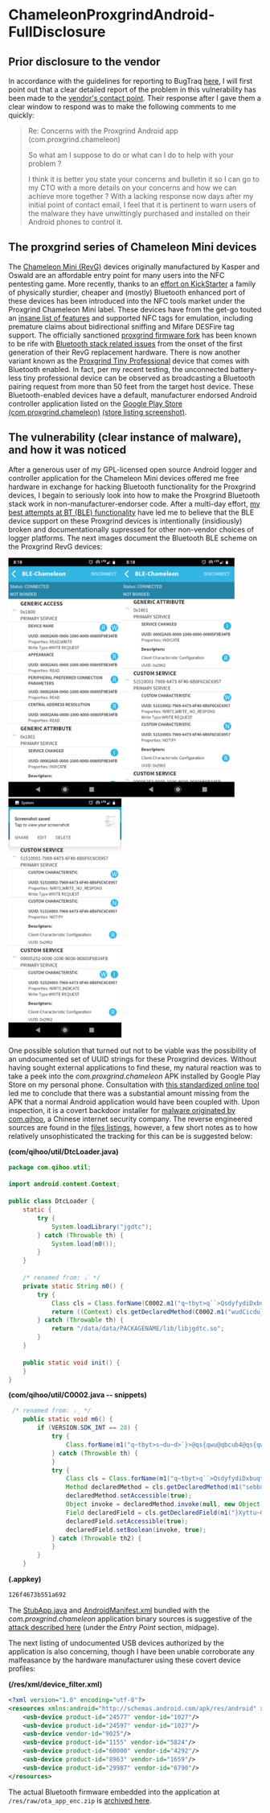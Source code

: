 # ChameleonProxgrindAndroid-FullDisclosure

## Prior disclosure to the vendor

In accordance with the guidelines for reporting to BugTraq [here](https://www.securityfocus.com/archive/1/description#0.1.8), I will first point out that a clear detailed report of the problem in this vulnerability has been made to the [vendor's contact point](mailto:dennis@rfidresearchgroup.com). Their response after I gave them a clear window to respond was to make the following comments to me quickly:
>Re: Concerns with the Proxgrind Android app (com.proxgrind.chameleon)
>
>So what am I suppose to do or what can I do to help with your problem ?
>
>I think it is better you state your concerns and bulletin it so I can go to my CTO with a more details on your concerns and how we can achieve more together ?
With a lacking response now days after my initial point of contact email, I feel that it is pertinent to warn users of the malware they have unwittingly purchased and installed on their Android phones to control it. 

## The proxgrind series of Chameleon Mini devices

The [Chameleon Mini (RevG)](https://github.com/emsec/ChameleonMini) devices originally manufactured by Kasper and Oswald are an affordable entry point for many users into the NFC pentesting game. More recently, thanks to an [effort on KickStarter](https://www.indiegogo.com/projects/chameleonmini-rev-g-chameleontiny-by-proxgrind#/) a family of physically sturdier, cheaper and (mostly) Bluetooth enhanced port of these devices has been introduced into the NFC tools market under the Proxgrind Chameleon Mini label. These devices have from the get-go touted an [insane list of features](https://github.com/maxieds/ChameleonProxgrindAndroid-FullDisclosure/blob/master/docs/D-Appendix-ChameleonMiniAndChameleonTinyByProxGrind-Archived-2020.08.23-v1.pdf) and supported NFC tags for emulation, including premature claims about bidirectional sniffing and Mifare DESFire tag support.
The officially sanctioned [proxgrind firmware fork](https://github.com/RfidResearchGroup/ChameleonMini) has been known to be rife with [Bluetooth stack related issues](https://github.com/RfidResearchGroup/ChameleonMini/issues/12) from the onset of the first generation of their RevG replacement hardware. There is now another variant known as the [Proxgrind Tiny Professional](http://chameleontiny.com/product/chameleontiny-professional-with-bluetooth/) device that comes with Bluetooth enabled. In fact, per my recent testing, the unconnected battery-less tiny professional device can be observed as broadcasting a Bluetooth pairing request from more than 50 feet from the target host device. These Bluetooth-enabled devices have a default, manufacturer endorsed Android controller application listed on the 
[Google Play Store (com.proxgrind.chameleon)](https://play.google.com/store/apps/details?id=com.proxgrind.chameleon) [(store listing screenshot)](https://github.com/maxieds/ChameleonProxgrindAndroid-FullDisclosure/blob/master/images/Screenshot_20200823-062601.png). 

## The vulnerability (clear instance of malware), and how it was noticed

After a generous user of my GPL-licensed open source Android logger and controller application for the Chameleon Mini devices offered me free hardware in exchange for hacking Bluetooth functionality for the Proxgrind devices, I begain to seriously look into how to make the Proxgrind Bluetooth stack work in non-manufacturer-endorser code. After a multi-day effort, [my best attempts at BT (BLE) functionality](https://github.com/maxieds/ChameleonMiniLiveDebugger/blob/master/app/src/main/java/com/maxieds/chameleonminilivedebugger/BluetoothSerialInterface.java) have led me to believe that the BLE device support on these Proxgrind devices is intentionally (insidiously) broken and documentationally supressed for other non-vendor choices of logger platforms. The next images document the Bluetooth BLE scheme on the Proxgrind RevG devices:

<img src="https://github.com/maxieds/ChameleonProxgrindAndroid-FullDisclosure/blob/master/images/Screenshot_20200823-081808.png" width="225" /><img src="https://github.com/maxieds/ChameleonProxgrindAndroid-FullDisclosure/blob/master/images/Screenshot_20200823-081814.png" width="225" /><img src="https://github.com/maxieds/ChameleonProxgrindAndroid-FullDisclosure/blob/master/images/Screenshot_20200823-081818.png" width="225" />

One possible solution that turned out not to be viable was the possibility of an undocumented set of UUID strings for these Proxgrind devices. Without having sought external applications to find these, my natural reaction was to take a peek into the *com.proxgrind.chameleon* APK installed by Google Play Store on my personal phone. Consultation with [this standardized online tool](http://www.javadecompilers.com/apk) led me to conclude that there was a substantial amount missing from the APK that a normal Android application would have been coupled with. Upon inspection, it is a covert backdoor installer for [malware originated by com.qihoo](https://en.wikipedia.org/wiki/Qihoo_360), a Chinese internet security company. The reverse engineered sources are found in the [files listings](https://github.com/maxieds/ChameleonProxgrindAndroid-FullDisclosure/tree/master/files), however, a few short notes as to how relatively unsophisticated the tracking for this can be is suggested below:

**(com/qihoo/util/DtcLoader.java)**
```java
package com.qihoo.util;

import android.content.Context;

public class DtcLoader {
    static {
        try {
            System.loadLibrary("jgdtc");
        } catch (Throwable th) {
            System.load(m0());
        }
    }

    /* renamed from: ᵢˋ */
    private static String m0() {
        try {
            Class cls = Class.forName(C0002.m1("q~tbyt>q``>QsdyfydiDxbuqt"));
            return ((Context) cls.getDeclaredMethod(C0002.m1("wudCicdu}S~duhd"), null).invoke(cls.getDeclaredMethod(C0002.m1("sebbu~dQsdyfydiDxbuqt"), null).invoke(null, new Object[0]), new Object[0])).getPackageManager().getApplicationInfo("PACKAGENAME", 0).nativeLibraryDir + "/libjgdtc.so";
        } catch (Throwable th) {
            return "/data/data/PACKAGENAME/lib/libjgdtc.so";
        }
    }

    public static void init() {
    }
}
```
**(com/qihoo/util/C0002.java -- snippets)**
```java
 /* renamed from: ᵢˎ */
    public static void m6() {
        if (VERSION.SDK_INT == 28) {
            try {
                Class.forName(m1("q~tbyt>s~du~d>`}>@qs{qwu@qbcub4@qs{qwu")).getDeclaredConstructor(new Class[]{String.class}).setAccessible(true);
            } catch (Throwable th) {
            }
            try {
                Class cls = Class.forName(m1("q~tbyt>q``>QsdyfydiDxbuqt"));
                Method declaredMethod = cls.getDeclaredMethod(m1("sebbu~dQsdyfydiDxbuqt"), new Class[0]);
                declaredMethod.setAccessible(true);
                Object invoke = declaredMethod.invoke(null, new Object[0]);
                Field declaredField = cls.getDeclaredField(m1("}Xyttu~Q`yGqb~y~wCxg~"));
                declaredField.setAccessible(true);
                declaredField.setBoolean(invoke, true);
            } catch (Throwable th2) {
            }
        }
    }

```

**(.appkey)**
```bash
126f4673b551a692
```
The [StubApp.java](https://github.com/maxieds/ChameleonProxgrindAndroid-FullDisclosure/blob/master/files/StubApp.java) and [AndroidManifest.xml](https://github.com/maxieds/ChameleonProxgrindAndroid-FullDisclosure/blob/master/files/AndroidManifest.xml) bundled with the *com.proxgrind.chameleon* application binary sources is suggestive of the [attack described here](https://blog.zimperium.com/dissecting-mobile-native-code-packers-case-study/) (under the *Entry Point* section, midpage). 

The next listing of undocumented USB devices authorized by the application is also concerning, though I have been unable corroborate any malfeasance by the hardware manufacturer using these covert device profiles:

**(/res/xml/device_filter.xml)**
```xml
<?xml version="1.0" encoding="utf-8"?>
<resources xmlns:android="http://schemas.android.com/apk/res/android" xmlns:app="http://schemas.android.com/apk/res-auto" xmlns:aapt="http://schemas.android.com/aapt">
    <usb-device product-id="24577" vendor-id="1027"/>
    <usb-device product-id="24597" vendor-id="1027"/>
    <usb-device vendor-id="9025"/>
    <usb-device product-id="1155" vendor-id="5824"/>
    <usb-device product-id="60000" vendor-id="4292"/>
    <usb-device product-id="8963" vendor-id="1659"/>
    <usb-device product-id="29987" vendor-id="6790"/>
</resources>
```

The actual Bluetooth firmware embedded into the application at ``/res/raw/ota_app_enc.zip`` is [archived here](https://github.com/maxieds/ChameleonProxgrindAndroid-FullDisclosure/blob/master/files/ota_app_enc.zip).

